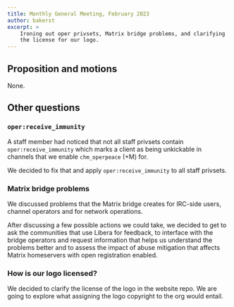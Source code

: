 ```yaml
---
title: Monthly General Meeting, February 2023
author: bakerst
excerpt: >
    Ironing out oper privsets, Matrix bridge problems, and clarifying
    the license for our logo.
---
```


## Proposition and motions

None.

## Other questions

### `oper:receive_immunity`

A staff member had noticed that not all staff privsets contain
`oper:receive_immunity` which marks a client as being unkickable in
channels that we enable `chm_operpeace` (+M) for.

We decided to fix that and apply `oper:receive_immunity` to all staff
privsets.

### Matrix bridge problems

We discussed problems that the Matrix bridge creates for IRC-side users,
channel operators and for network operations.

After discussing a few possible actions we could take, we decided to get
to ask the communities that use Libera for feedback, to interface with
the bridge operators and request information that helps us understand
the problems better and to assess the impact of abuse mitigation that
affects Matrix homeservers with open registration enabled.

### How is our logo licensed?

We decided to clarify the license of the logo in the website repo. We
are going to explore what assigning the logo copyright to the org would
entail.
